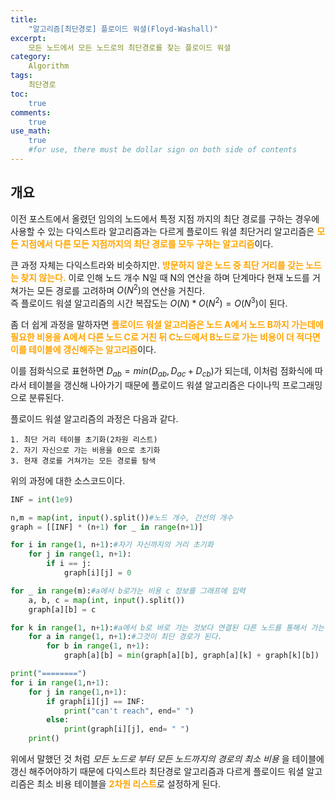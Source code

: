 ```yaml
---
title: 
    "알고리즘[최단경로] 플로이드 워셜(Floyd-Washall)"
excerpt: 
    모든 노드에서 모든 노드로의 최단경로를 찾는 플로이드 워셜
category: 
    Algorithm
tags: 
    최단경로
toc: 
    true
comments: 
    true
use_math: 
    true
    #for use, there must be dollar sign on both side of contents
---
```


<style type = 'text/css'>
    .o{
    font-weight: bold;
    color:orange;
    }
</style>

## 개요  
이전 포스트에서 올렸던 임의의 노드에서 특정 지점 까지의 최단 경로를 구하는 경우에 사용할 수 있는 다익스트라 알고리즘과는 다르게 플로이드 워셜 최단거리 알고리즘은 <span class = "o">모든 지점에서 다른 모든 지점까지의 최단 경로를 모두 구하는 알고리즘</span>이다.  

큰 과정 자체는 다익스트라와 비슷하지만. <span class = "o">방문하지 않은 노드 중 최단 거리를 갖는 노드는 찾지 않는다.</span> 이로 인해 노드 개수 N일 때 N의 연산을 하며 단계마다 현재 노드를 거쳐가는 모든 경로를  고려하며 $O(N^2)$의 연산을 거친다.  
즉 플로이드 워셜 알고리즘의 시간 복잡도는 $O(N) * O(N^2) = O(N^3)$이 된다.  

좀 더 쉽게 과정을 말하자면 <span class = "o">플로이드 워셜 알고리즘은 노드 A에서 노드 B까지 가는데에 필요한 비용을 A에서 다른 노드 C로 거친 뒤 C노드에서 B노드로 가는 비용이 더 적다면 이를 테이블에 갱신해주는 알고리즘</span>이다.  

이를 점화식으로 표현하면 $D_{ab} = min(D_{ab}, D_{ac}+D_{cb})$가 되는데, 이처럼 점화식에 따라서 테이블을 갱신해 나아가기 때문에 플로이드 워셜 알고리즘은 다이나믹 프로그래밍으로 분류된다. 

  
플로이드 워셜 알고리즘의 과정은 다음과 같다.  

    1. 최단 거리 테이블 초기화(2차원 리스트)
    2. 자기 자신으로 가는 비용을 0으로 초기화
    3. 현재 경로를 거쳐가는 모든 경로를 탐색

위의 과정에 대한 소스코드이다.  

```python  
INF = int(1e9)

n,m = map(int, input().split())#노드 개수, 간선의 개수
graph = [[INF] * (n+1) for _ in range(n+1)]

for i in range(1, n+1):#자기 자신까지의 거리 초기화
    for j in range(1, n+1):
        if i == j:
            graph[i][j] = 0

for _ in range(m):#a에서 b로가는 비용 c 정보를 그래프에 입력
    a, b, c = map(int, input().split())
    graph[a][b] = c

for k in range(1, n+1):#a에서 b로 바로 가는 것보다 연결된 다른 노드를 통해서 가는 것이 빠르다면 
    for a in range(1, n+1):#그것이 최단 경로가 된다.
        for b in range(1, n+1):
            graph[a][b] = min(graph[a][b], graph[a][k] + graph[k][b])

print("========")
for i in range(1,n+1):
    for j in range(1,n+1):
        if graph[i][j] == INF:
            print("can't reach", end=" ")
        else:
            print(graph[i][j], end= " ")
    print()
```  

위에서 말했던 것 처럼 _모든 노드로 부터 모든 노드까지의 경로의 최소 비용_ 을 테이블에 갱신 해주어야하기 때문에 다익스트라 최단경로 알고리즘과 다르게 플로이드 워셜 알고리즘은 최소 비용 테이블을 <span class = "o">2차원 리스트</span>로 설정하게 된다.

